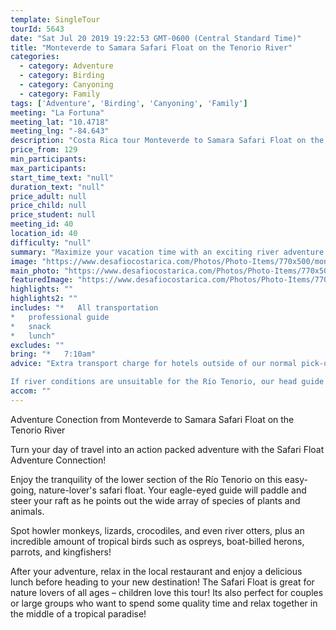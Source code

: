 ```yaml
---
template: SingleTour
tourId: 5643
date: "Sat Jul 20 2019 19:22:53 GMT-0600 (Central Standard Time)"
title: "Monteverde to Samara Safari Float on the Tenorio River"
categories: 
  - category: Adventure
  - category: Birding
  - category: Canyoning
  - category: Family
tags: ['Adventure', 'Birding', 'Canyoning', 'Family']
meeting: "La Fortuna"
meeting_lat: "10.4718"
meeting_lng: "-84.643"
description: "Costa Rica tour Monteverde to Samara Safari Float on the Tenorio River, id 5643"
price_from: 129
min_participants: 
max_participants: 
start_time_text: "null"
duration_text: "null"
price_adult: null
price_child: null
price_student: null
meeting_id: 40
location_id: 40
difficulty: "null"
summary: "Maximize your vacation time with an exciting river adventure on the way to your new vacation destination! The Safari Float is a two-hour paddle down the Tenorio River and is great for nature lovers of all ages, especially children! As you float down the river, your naturalist guide will paddle and steer your boat, while pointing out all of the exotic wildlife- birds, insects, vegetation and even monkeys and crocodiles!"
image: "https://www.desafiocostarica.com/Photos/Photo-Items/770x500/monteverde-to-from-samara---safari-float-on-the-tenorio-river-1.jpg"
main_photo: "https://www.desafiocostarica.com/Photos/Photo-Items/770x500/monteverde-to-from-samara---safari-float-on-the-tenorio-river-1.jpg"
featuredImage: "https://www.desafiocostarica.com/Photos/Photo-Items/770x500/monteverde-to-from-samara---safari-float-on-the-tenorio-river-1.jpg"
highlights: ""
highlights2: ""
includes: "*   All transportation
*   professional guide
*   snack
*   lunch"
excludes: ""
bring: "*   7:10am"
advice: "Extra transport charge for hotels outside of our normal pick-up zone. Please inquire to confirm hotel pick-up time and pricing. For Nosara or Punta Islita Beaches: extra charge $30.

If river conditions are unsuitable for the Río Tenorio, our head guide might make the call to change to a back-up river of a similar level and/or offer another tour – you're always guaranteed a fun, but safe day! You get a full refund if no tour is run."
accom: ""
---
```

Adventure Conection from Monteverde to Samara Safari Float on the Tenorio River

Turn your day of travel into an action packed adventure with the Safari Float Adventure Connection!

Enjoy the tranquility of the lower section of the Río Tenorio on this easy-going, nature-lover's safari float. Your eagle-eyed guide will paddle and steer your raft as he points out the wide array of species of plants and animals.

Spot howler monkeys, lizards, crocodiles, and even river otters, plus an incredible amount of tropical birds such as ospreys, boat-billed herons, parrots, and kingfishers!

After your adventure, relax in the local restaurant and enjoy a delicious lunch before heading to your new destination! The Safari Float is great for nature lovers of all ages – children love this tour! Its also perfect for couples or large groups who want to spend some quality time and relax together in the middle of a tropical paradise!